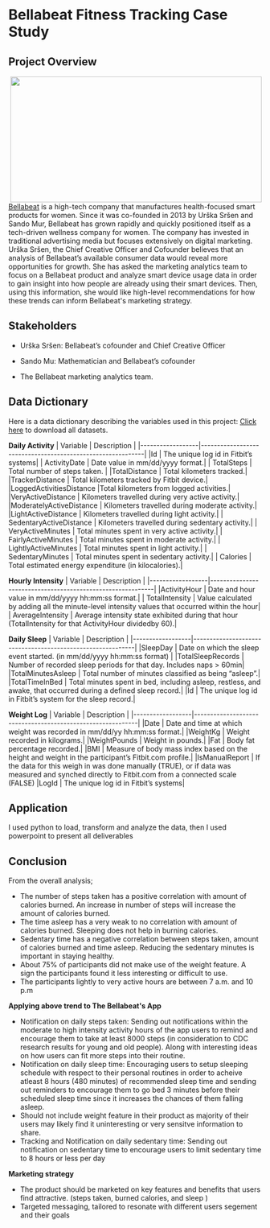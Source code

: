 # Bellabeat Fitness Tracking Case Study

## Project Overview

<img align="right" width="500" height="250" src="https://bellabeat.com/wp-content/uploads/2023/12/Mask-group-_8_.webp"> 
<a href="https://bellabeat.com/">Bellabeat</a> is a high-tech company that manufactures health-focused smart products for women. Since it was co-founded in 2013 by Urška Sršen and Sando Mur, Bellabeat has grown rapidly and quickly positioned itself as a tech-driven wellness company for women. The company has invested in traditional advertising media but focuses extensively on digital marketing. Urška Sršen, the Chief Creative Officer and Cofounder believes that an analysis of Bellabeat’s available consumer data would reveal more opportunities for growth. She has asked the marketing analytics team to focus on a Bellabeat product and analyze smart device usage data in order to gain insight into how people are already using their smart devices. Then, using this information, she would like high-level recommendations for how these trends can inform Bellabeat's marketing strategy.

## Stakeholders
* Urška Sršen: Bellabeat’s cofounder and Chief Creative Officer

* Sando Mu: Mathematician and Bellabeat’s cofounder

* The Bellabeat marketing analytics team.


## Data Dictionary
Here is a data dictionary describing the variables used in this project:
<a href="https://www.kaggle.com/datasets/dermisfit/bellabeat-data">Click here</a> to download all datasets.

**Daily Activity**
| Variable         | Description                                                |
|------------------|------------------------------------------------------------|
|Id | The unique log id in Fitbit’s systems|
| ActivityDate     | Date value in mm/dd/yyyy format.|
|  TotalSteps | Total number of steps taken.  |
|TotalDistance | Total kilometers tracked.|
|TrackerDistance | Total kilometers tracked by Fitbit device.|
|LoggedActivitiesDistance |Total kilometers from logged activities.|
|VeryActiveDistance | Kilometers travelled during very active activity.|
|ModeratelyActiveDistance | Kilometers travelled during moderate activity.|
|LightActiveDistance | Kilometers travelled during light activity.|
| SedentaryActiveDistance | Kilometers travelled during sedentary activity.|
| VeryActiveMinutes | Total minutes spent in very active activity.|
| FairlyActiveMinutes | Total minutes spent in moderate activity.|
| LightlyActiveMinutes | Total minutes spent in light activity.|
| SedentaryMinutes | Total minutes spent in sedentary activity.|
| Calories | Total estimated energy expenditure (in kilocalories).|

**Hourly Intensity**
| Variable         | Description                                                |
|------------------|------------------------------------------------------------|
|ActivityHour | Date and hour value in mm/dd/yyyy hh:mm:ss format.|
| TotalIntensity | Value calculated by adding all the minute-level intensity values that occurred within the hour|
| AverageIntensity | Average intensity state exhibited during that hour (TotalIntensity for that ActivityHour dividedby 60).|

**Daily Sleep**
| Variable         | Description                                                |
|------------------|------------------------------------------------------------|
|SleepDay | Date on which the sleep event started. (in mm/dd/yyyy hh:mm:ss format) |
|TotalSleepRecords | Number of recorded sleep periods for that day. Includes naps > 60min|
|TotalMinutesAsleep | Total number of minutes classified as being “asleep”.|
|TotalTimeInBed | Total minutes spent in bed, including asleep, restless, and awake, that occurred during a defined sleep record.|
|Id | The unique log id in Fitbit’s system for the sleep record.|

**Weight Log**
| Variable         | Description                                                |
|------------------|------------------------------------------------------------|
|Date | Date and time at which weight was recorded in mm/dd/yy hh:mm:ss format.|
|WeightKg | Weight recorded in kilograms.|
|WeightPounds | Weight in pounds.|
|Fat | Body fat percentage recorded.|
|BMI | Measure of body mass index based on the height and weight in the participant’s Fitbit.com profile.|
|IsManualReport | If the data for this weigh in was done manually (TRUE), or if data was measured and synched directly to Fitbit.com from a connected scale (FALSE)
|LogId | The unique log id in Fitbit’s systems|

## Application
I used python to load, transform and analyze the data, then I used powerpoint to present all deliverables 

## Conclusion 
From the overall analysis;
* The number of steps taken has a positive correlation with amount of calories burned. An increase in number of steps will increase the amount of calories burned.
* The time asleep has a very weak to no correlation with amount of calories burned. Sleeping does not help in burning calories.
* Sedentary time has a negative correlation between steps taken, amount of calories burned and time asleep. Reducing the sedentary minutes is important in staying healthy.
* About 75% of participants did not make use of the weight feature. A sign the participants found it less interesting or difficult to use.
* The participants lightly to very active hours are between 7 a.m. and 10 p.m

**Applying above trend to The Bellabeat's App**
* Notification on daily steps taken: Sending out notifications within the moderate to high intensity activity hours of the app users to remind and encourage them to take at least 8000 steps (in consideration to CDC research results for young and old people). Along with interesting ideas on how users can fit more steps into their routine.
* Notification on daily sleep time: Encouraging users to setup sleeping schedule with respect to their personal routines in order to acheive atleast 8 hours (480 minutes) of recommended sleep time and sending out reminders to encourage them to go bed 3 minutes before their scheduled sleep time since it increases the chances of them falling asleep.
* Should not include weight feature in their product as majority of their users may likely find it uninteresting or very sensitve information to share.
* Tracking and Notification on daily sedentary time: Sending out notification on sedentary time to encourage users to limit sedentary time to 8 hours or less per day

**Marketing strategy**
* The product should be marketed on key features and benefits that users find attractive. (steps taken, burned calories, and sleep )
* Targeted messaging, tailored to resonate with different users segement and their goals
